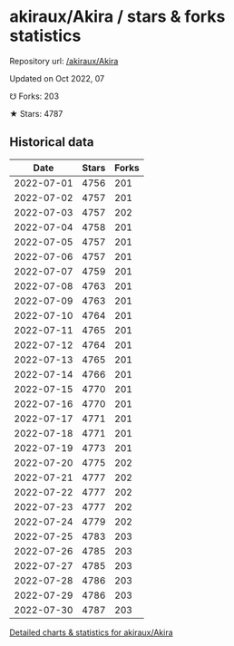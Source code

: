 # akiraux/Akira / stars & forks statistics

Repository url: [/akiraux/Akira](https://github.com/akiraux/Akira)

Updated on Oct 2022, 07

☋ Forks: 203

★ Stars: 4787

## Historical data
| Date | Stars | Forks |
|------|-------|-------|
| 2022-07-01 | 4756 | 201 | 
| 2022-07-02 | 4757 | 201 | 
| 2022-07-03 | 4757 | 202 | 
| 2022-07-04 | 4758 | 201 | 
| 2022-07-05 | 4757 | 201 | 
| 2022-07-06 | 4757 | 201 | 
| 2022-07-07 | 4759 | 201 | 
| 2022-07-08 | 4763 | 201 | 
| 2022-07-09 | 4763 | 201 | 
| 2022-07-10 | 4764 | 201 | 
| 2022-07-11 | 4765 | 201 | 
| 2022-07-12 | 4764 | 201 | 
| 2022-07-13 | 4765 | 201 | 
| 2022-07-14 | 4766 | 201 | 
| 2022-07-15 | 4770 | 201 | 
| 2022-07-16 | 4770 | 201 | 
| 2022-07-17 | 4771 | 201 | 
| 2022-07-18 | 4771 | 201 | 
| 2022-07-19 | 4773 | 201 | 
| 2022-07-20 | 4775 | 202 | 
| 2022-07-21 | 4777 | 202 | 
| 2022-07-22 | 4777 | 202 | 
| 2022-07-23 | 4777 | 202 | 
| 2022-07-24 | 4779 | 202 | 
| 2022-07-25 | 4783 | 203 | 
| 2022-07-26 | 4785 | 203 | 
| 2022-07-27 | 4785 | 203 | 
| 2022-07-28 | 4786 | 203 | 
| 2022-07-29 | 4786 | 203 | 
| 2022-07-30 | 4787 | 203 | 


[Detailed charts & statistics for akiraux/Akira](https://reviewgithub.com/rep/akiraux/Akira)
